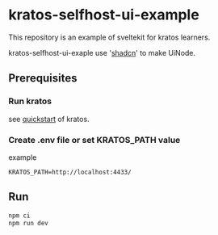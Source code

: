 # kratos-selfhost-ui-example

This repository is an example of sveltekit for kratos learners.

kratos-selfhost-ui-exaple use '[shadcn](https://www.shadcn-svelte.com/)' to make UiNode.

## Prerequisites

### Run kratos
see [quickstart](https://www.ory.sh/docs/kratos/quickstart) of kratos.

### Create .env file or set KRATOS_PATH value

example
```env
KRATOS_PATH=http://localhost:4433/
```

## Run

```sh
npm ci
npm run dev
```
